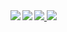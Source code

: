 <a href="https://github.com/anuraghazra/github-readme-stats">
  <img src="https://github-readme-stats.vercel.app/api?username=mmmommm&show_icons=true&theme=radical&count_private=true">
</a>

<a href="https://github.com/anuraghazra/github-readme-stats">
  <img align="left" src="https://github-readme-stats.vercel.app/api/pin/?username=mmmommm&repo=brand-memo&theme=radical">
</a>

<a href="https://github.com/anuraghazra/github-readme-stats">
  <img align="left" src="https://github-readme-stats.vercel.app/api/pin/?username=mmmommm&repo=hp&theme=radical">
</a>

<a href="https://github.com/anuraghazra/github-readme-stats">
  <img src="https://github-readme-stats.vercel.app/api/top-langs/?username=mmmommm&theme=radical">
</a>
